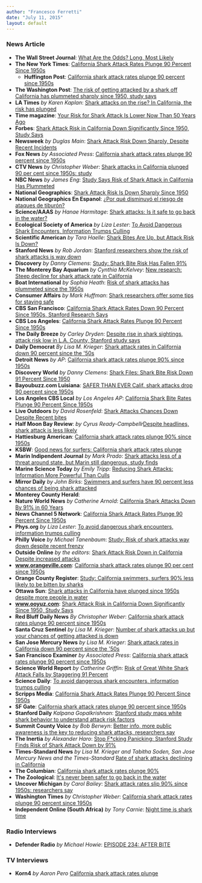```yaml
---
author: "Francesco Ferretti"
date: "July 11, 2015"
layout: default
---
```



### News Article

- **The Wall Street Journal**: [What Are the Odds? Long, Most Likely](http://www.wsj.com/articles/what-are-the-odds-long-most-likely-1439544600) 
- **The New York Times**: [California Shark Attack Rates Plunge 90 Percent Since 1950s](http://www.nytimes.com/aponline/2015/07/10/science/ap-sci-shark-attacks-study.html) 
	* **Huffington Post**: [California shark attack rates plunge 90 percent since 1950s](http://www.huffingtonpost.com/huff-wires/20150709/sci--shark-attacks-study/?utm_hp_ref=homepage&ir=homepage)
- **The Washington Post**: [The risk of getting attacked by a shark off California has plummeted sharply since 1950, study says](http://www.washingtonpost.com/news/energy-environment/wp/2015/07/09/good-news-for-california-beachgoers-the-risk-of-a-shark-attack-has-been-declining-for-decades/)
- **LA Times** *by Karen Kaplan*: [Shark attacks on the rise? In California, the risk has plunged](http://www.latimes.com/science/sciencenow/la-sci-sn-shark-attacks-not-more-frequent-20150708-story.html)
- **Time magazine**: [Your Risk for Shark Attack Is Lower Now Than 50 Years Ago](http://time.com/3953597/california-shark-attacks/)
- **Forbes**: [Shark Attack Risk in California Down Significantly Since 1950, Study Says](http://www.forbes.com/sites/alliewilkinson/2015/07/10/shark-attack-risk-in-california-down-significantly-since-1950-study-says/)
- **Newsweek** *by Duglas Main*: [Shark Attack Risk Down Sharply, Despite Recent Incidents](http://www.newsweek.com/shark-attack-risk-down-sharply-despite-recent-incidents-353408)
- **Fox News** *by Associated Press*: [California shark attack rates plunge 90 percent since 1950s](http://www.foxnews.com/us/2015/07/11/california-shark-attack-rates-plunge-0-percent-since-150s/)
- **CTV News** *by Christopher Weber*: [Shark attacks in California plunged 90 per cent since 1950s: study](http://www.ctvnews.ca/sci-tech/shark-attacks-in-california-plunged-90-per-cent-since-1950s-study-1.2462574)
- **NBC News** *by James Eng*: [Study Says Risk of Shark Attack in California Has Plummeted](http://www.nbcnews.com/science/environment/risk-shark-attack-california-has-plummeted-study-n388921)
- **National Geographics**: [Shark Attack Risk Is Down Sharply Since 1950](http://news.nationalgeographic.com/2015/07/150709-shark-attacks-california-pew-study-risk-science/)
- **National Geographics En Espanol**: [¿Por qué disminuyó el riesgo de ataques de tiburón?](http://www.ngenespanol.com/naturaleza/animales/15/07/10/el-riesgo-de-ataquesdetiburonhadisminuidomarcadamentedesde1950/)
- **Science/AAAS** *by Hanae Harmitage*: [Shark attacks: Is it safe to go back in the water?](http://news.sciencemag.org/plants-animals/2015/07/shark-attacks-it-safe-go-back-water)
- **Ecological Society of America** *by Liza Lester*: [To Avoid Dangerous Shark Encounters, Information Trumps Culling](http://www.esa.org/esa/to-avoid-dangerous-shark-encounters-information-trumps-culling/)
- **Scientific American** *by Tara Haelle*: [Shark Bites Are Up, but Attack Risk Is Down?](http://www.scientificamerican.com/article/shark-bites-are-up-but-attack-risk-is-down/) 
- **Stanford News** *by Rob Jordan*: [Stanford researchers show the risk of shark attacks is way down](http://news.stanford.edu/news/2015/july/shark-attack-risk-070815.html)
- **Discovery** *by Danny Clemens*: [Study: Shark Bite Risk Has Fallen 91%](http://www.discovery.com/tv-shows/shark-week/shark-feed/study-shark-bite-risk-has-fallen-91/)
- **The Monterey Bay Aquarium** *by Cynthia McKelvey*: [New research: Steep decline for shark attack rate in California](https://futureoftheocean.wordpress.com/2015/07/11/new-research-steep-decline-for-shark-attack-rate-in-california/)
- **Boat International** *by Sophia Heath*: [Risk of shark attacks has plummeted since the 1950s](http://www.boatinternational.com/destinations/americas-yacht-destinations/risk-of-shark-attacks-has-plummeted-since-the-1950s--26923)
- **Consumer Affairs** *by Mark Huffman*: [Shark researchers offer some tips for staying safe](http://www.consumeraffairs.com/news/shark-researchers-offer-some-tips-for-staying-safe-071415.html)
- **CBS San Francisco**: [California Shark Attack Rates Down 90 Percent Since 1950s, Stanford Research Says](http://sanfrancisco.cbslocal.com/2015/07/09/california-shark-attack-rates-down-stanford-research/) 
- **CBS Los Angeles**: [California Shark Attack Rates Plunge 90 Percent Since 1950s](http://losangeles.cbslocal.com/2015/07/10/california-shark-attack-rates-plunge-90-percent-since-1950s-2/) 
- **The Daily Breeze** *by Carley Dryden*: [Despite rise in shark sightings, attack risk low in L.A. County, Stanford study says](http://www.dailybreeze.com/environment-and-nature/20150715/despite-rise-in-shark-sightings-attack-risk-low-in-la-county-stanford-study-says)
- **Daily Democrat** *By Lisa M. Krieger*: [Shark attack rates in California down 90 percent since the '50s](http://www.dailydemocrat.com/general-news/20150708/shark-attack-rates-in-california-down-90-percent-since-the-50s)
- **Detroit News** *by AP*: [California shark attack rates plunge 90% since 1950s](http://www.detroitnews.com/story/news/nation/2015/07/09/california-shark-attacks/29939151/)
- **Discovery World** *by Danny Clemens*: [Shark Files: Shark Bite Risk Down 91 Percent Since 1950](http://news.discovery.com/animals/sharks/shark-files-shark-bite-risk-down-91-percent-since-1950-150710.htm)
- **Bayoubuzz.com Luisiana**: [SAFER THAN EVER Calif. shark attacks drop 90 percent since 1950s](http://www.bayoubuzz.com/politics/us-politics/item/931801-safer-than-ever-calif-shark-attacks-drop-90-percent-since-1950s)
- **Los Angeles CBS Local** *by Los Angeles AP*: [California Shark Bite Rates Plunge 90 Percent Since 1950s](http://losangeles.cbslocal.com/2015/07/09/california-shark-attack-rates-plunge-90-percent-since-1950s/) 
- **Live Outdoors** *by David Rosenfeld*: [Shark Attacks Chances Down Despite Recent bites](http://www.liveoutdoors.com/recreation/218447-shark-attack-chances-down-despite-recent-bites/)
- **Half Moon Bay Review**: *by Cyrus Ready-Campbellr*[Despite headlines, shark attack is less likely](http://www.hmbreview.com/news/despite-headlines-shark-attack-is-less-likely/article_59853a88-315a-11e5-a925-4b17e0ee617a.html)
- **Hattiesburg American**: [California shark attack rates plunge 90% since 1950s](http://www.hattiesburgamerican.com/story/news/nation/2015/07/11/california-shark-attack-rates-plunge-since/30003779/)
- **KSBW**: [Good news for surfers: California shark attack rates plunge](http://www.ksbw.com/news/good-news-for-surfers-california-shark-attack-rates-plunge/34086142)
- **Marin Indipendent Journal** *by Mark Prado*: [Shark attacks less of a threat around state, but Marin still dangerous, study finds](http://www.marinij.com/20150709/shark-attacks-less-of-a-threat-around-state-but-marin-still-dangerous-study-finds)
- **Marine Science Today** *by Emily Tripp*: [Reducing Shark Attacks: Information More Powerful Than Culls](http://marinesciencetoday.com/2015/07/14/reducing-shark-attacks-information-more-powerful-than-culls/)
- **Mirror Daily** *by John Birks*: [Swimmers and surfers have 90 percent less chances of being shark attacked](http://www.mirrordaily.com/swimmers-surfers-shark-attacked/22666/)
- **Monterey County Herald**: []()
- **Nature World News** *by Catherine Arnold*: [California Shark Attacks Down By 91% in 60 Years](http://www.natureworldnews.com/articles/15596/20150710/shark.htm)
- **News Channel 5 Network**: [California Shark Attack Rates Plunge 90 Percent Since 1950s](http://www.scrippsmedia.com/newschannel5/news/national-news/California-Shark-Attack-Rates-Plunge-90-Percent-Since-1950s-313082611.html)
- **Phys.org** *by Liza Lester*: [To avoid dangerous shark encounters, information trumps culling](http://phys.org/news/2015-07-dangerous-shark-encounters-trumps-culling.html)
- **Philly Voice** *by Michael Tanenbaum*: [Study: Risk of shark attacks way down despite recent frenzy](http://www.phillyvoice.com/study-risk-shark-attacks-way-down-frenzy/)
- **Outside Online** *by the editors*: [Shark Attack Risk Down in California Despite increased attacks](http://www.outsideonline.com/1998076/shark-attack-risk-down-california)
- **www.orangeville.com**: [California shark attack rates plunge 90 per cent since 1950s](http://www.orangeville.com/news-story/5717101-california-shark-attack-rates-plunge-90-per-cent-since-1950s/)
- **Orange County Register**: [Study: California swimmers, surfers 90% less likely to be bitten by sharks](http://www.ocregister.com/articles/sharks-671020-california-says.html)
- **Ottawa Sun**: [Shark attacks in California have plunged since 1950s despite more people in water](http://www.ottawasun.com/2015/07/10/shark-attacks-in-california-have-plunged-since-1950s-despite-more-people-in-water)
- **www.ooyuz.com**: [Shark Attack Risk in California Down Significantly Since 1950, Study Says](http://www.ooyuz.com/geturl?aid=7362743)
- **Red Bluff Daily News** *By Christopher Weber*: [California shark attack rates plunge 90 percent since 1950s](http://www.redbluffdailynews.com/environment-and-nature/20150710/california-shark-attack-rates-plunge-90-percent-since-1950s/1)
- **Santa Cruz Sentinel** *by Lisa M. Krieger*: [Number of shark attacks up but your chances of getting attacked is down](http://www.santacruzsentinel.com/environment-and-nature/20150708/number-of-shark-attacks-up-but-your-chances-of-getting-attacked-is-down)
- **San Jose Mercury News** *by Lisa M. Krieger*: [Shark attack rates in California down 90 percent since the \'50s](http://www.mercurynews.com/science/ci_28456521/shark-attack-rates-california-down-90-percent-since)
- **San Francisco Examiner** *by Associated Press*: [California shark attack rates plunge 90 percent since 1950s](http://www.sfexaminer.com/california-shark-attack-rates-plunge-90-percent-since-1950s/)
- **Science World Report** *by Catherine Griffin*: [Risk of Great White Shark Attack Falls by Staggering 91 Percent](http://www.scienceworldreport.com/articles/27690/20150710/risk-great-white-shark-attack-falls-staggering-91-percent.htm)
- **Science Daily**: [To avoid dangerous shark encounters, information trumps culling](http://www.sciencedaily.com/releases/2015/07/150710110418.htm)
- **Scripps Media**: [California Shark Attack Rates Plunge 90 Percent Since 1950s](http://www.scrippsmedia.com/newschannel5/news/national-news/California-Shark-Attack-Rates-Plunge-90-Percent-Since-1950s-313082611.html)
- **SF Gate**: [California shark attack rates plunge 90 percent since 1950s](http://www.sfgate.com/news/article/California-shark-attack-rates-plunge-90-percent-6377015.php)
- **Stanford Daily** *Kalpana Gopalkrishnan*: [Stanford study maps white shark behavior to understand attack risk factors](http://www.stanforddaily.com/2015/07/29/stanford-study-maps-white-shark-behavior-to-understand-attack-risk-factors/)
- **Summit County Voice** *by Bob Berwyn*: [Better info, more public awareness is the key to reducing shark attacks, researchers say](http://summitcountyvoice.com/2015/07/11/better-info-more-public-awareness-is-the-key-to-reducing-shark-attacks-researchers-say/)
- **The Inertia** *by Alexander Haro*: [Stop F*cking Panicking: Stanford Study Finds Risk of Shark Attack Down by 91%](http://www.theinertia.com/surf/stop-fcking-panicking-stanford-study-finds-risk-of-shark-attack-down-by-91/)
- **Times-Standard News** *by Lisa M. Krieger and Tabitha Soden, San Jose Mercury News and the Times-Standard* [Rate of shark attacks declining in California](http://www.times-standard.com/general-news/20150710/rate-of-shark-attacks-declining-in-california)
- **The Columbian**: [California shark attack rates plunge 90%](http://www.columbian.com/news/2015/jul/10/california-shark-attack-rates-plunge-90/)
- **The Zoological**: [It's never been safer to go back in the water](http://www.thezoological.com/blog/2015/7/11/its-safe-to-go-back-in-the-water)
- **Uncover Michigan** *by Carol Bailey*: [Shark attack rates slip 90% since 1950s: researchers say](http://uncovermichigan.com/content/24881-shark-attack-rates-slip-90-1950s-researchers-say)
- **Washington Times** *by Christopher Weber*: [California shark attack rates plunge 90 percent since 1950s](http://www.washingtontimes.com/news/2015/jul/9/california-shark-attack-rates-plunge-90-percent-si/)
- **Independent Online (South Africa)** *by Tony Carnie*: [Night time is shark time](http://beta.iol.co.za/scitech/science/environment/night-time-is-shark-time-1884825)

### Radio Interviews

- **Defender Radio** *by Michael Howie*: [EPISODE 234: AFTER BITE](http://furbearerdefenders.com/blog/episode-234-after-bite)

### TV Interviews

- **Korn4** *by Aaron Pero* [California shark attack rates plunge](http://kron4.com/2015/07/09/california-shark-attack-rates-plunge/)
